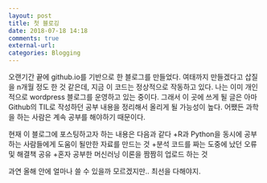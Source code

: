 ```yaml
---
layout: post
title: 첫 블로깅
date: 2018-07-18 14:18
comments: true
external-url:
categories: Blogging
---
```


오랜기간 끝에 github.io를 기반으로 한 블로그를 만들었다. 여태까지 만들겠다고 삽질을 n개월 정도 한 것 같은데, 지금 이 코드는 정상적으로 작동하고 있다. 
나는 이미 개인적으로 wordpress 블로그를 운영하고 있는 중이다. 그래서 이 곳에 쓰게 될 글은 아마 Github의 TIL로 작성하던 공부 내용을 정리해서 올리게 될 가능성이 높다. 어쨌든 과학을 하는 사람은 계속 공부를 해야하기 때문이다.

현재 이 블로그에 포스팅하고자 하는 내용은 다음과 같다
  +R과 Python을 동시에 공부하는 사람들에게 도움이 될만한 자료를 만드는 것
  +분석 코드를 짜는 도중에 났던 오류 및 해결책 공유 
  +혼자 공부한 머신러닝 이론을 짬짬히 업로드 하는 것 

과연 올해 안에 얼마나 쓸 수 있을까 모르겠지만.. 최선을 다해야지.
